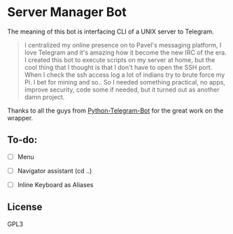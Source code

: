 # Server Manager Bot

The meaning of this bot is interfacing CLI of a UNIX server to Telegram.

> I centralized my online presence on to Pavel's messaging platform, I love Telegram and it's amazing how it become the new IRC of the era.
I created this bot to execute scripts on my server at home, but the cool thing that I thought is that I don't have to open the SSH port. When I check the ssh access log a lot of indians try to brute force my Pi. I bet for mining and so..
So I needed something practical, no apps, improve security, code some if needed, but it turned out as another damn project. 

Thanks to all the guys from [Python-Telegram-Bot](https://github.com/python-telegram-bot/python-telegram-bot) for the great work on the wrapper.


## To-do:
- [ ] Menu
- [ ] Navigator assistant (cd ..)
- [ ] Inline Keyboard as Aliases


## License 
GPL3
